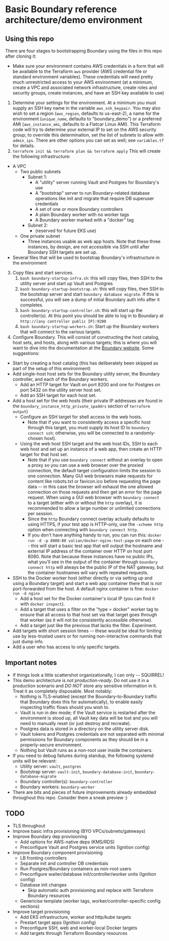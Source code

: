 # Basic Boundary reference architecture/demo environment

## Using this repo

There are four  stages to bootstrapping Boundary using the files in this repo after cloning it:

* Make sure your environment contains AWS credentials in a form that will be available to the Terraform `aws` provider (AWS credential file or standard environment variables).  These credentials will need pretty much unrestricted access to your AWS environment (at a minimum, create a VPC and associated network infrastructure, create roles and security groups, create instances, and have an SSH key available to use)

1. Determine your settings for the environment.  At a minimum you must supply an SSH key name in the variable `aws_ssh_keypair`.  You may also wish to set a region (`aws_region`, defaults to us-east-2), a name for the environment (`unique_name`, defaults to "boundary_demo") or a preferred AMI (`aws_instance_ami`, defaults to a Flatcar Linux AMI).  This Terraform code will try to determine your external IP to set on the AWS security group; to override this determination, set the list of subnets to allow with `admin_ips`.  There are other options you can set as well; see `variables.tf` for details.
2. `terraform init && terraform plan && terraform apply`
This will create the following infrastructure:
* A VPC
  * Two public subnets
    * Subnet 1:
      * A "utility" server running Vault and Postgres for Boundary's use
      * A "bootstrap" server to run Boundary-related database operations like init and migrate that require DB superuser credentials
      * A set of one or more Boundary controllers
      * A plain Boundary worker with no worker tags
      * A Boundary worker marked with a "docker" tag
    * Subnet 2:
      * (reserved for future EKS use)
  * One private subnet
    * Three instances usable as web app hosts.
Note that these three instances, by design, are not accessible via SSH until after Boundary SSH targets are set up.
* Several files that will be used to bootstrap Boundary's infrastructure in the environment
3. Copy files and start services.
   1. `bash boundary-startup-infra.sh`: this will copy files, then SSH to the utility server and start up Vault and Postgres
   2. `bash boundary-startup-bootstrap.sh`: this will copy files, then SSH to the bootstrap server and start `boundary database migrate`.  If this is successful, you will see a dump of initial Boundary auth info after it completes.
   3. `bash boundary-startup-controller.sh`: this will start up the controller(s).  At this point you should be able to log in to Boundary at `http://[any controller public IP]:9200`
   4. `bash boundary-startup-workers.sh`: Start up the Boundary workers that will connect to the various targets.
3. Configure Boundary.  This will consist of constructing the host catalog, host sets, and hosts, along with various targets; this is where you will want to dive into the documentation at the [Boundary website](https://boundaryproject.io/).  Some suggestions:

* Start by creating a host catalog (this has deliberately been skipped as part of the setup of this environment)
* Add single-host host sets for the Boundary utility server, the Boundary controller, and each of the Boundary workers.
  * Add an HTTP target for Vault on port 8200 and one for Postgres on port 5432 on the utility server host set.
  * Add an SSH target for each host set. 
* Add a host set for the web hosts (their private IP addresses are found in the `boundary_instance_http_private_ipaddrs` section of `terraform output`)
  * Configure an SSH target for shell access to the web hosts.
    * Note that if you want to consistently access a specific host through this target, you must supply its host ID to `boundary connect ssh`; otherwise, you will be connected to a randomly-chosen host).
  * Using the web host SSH target and the web host IDs, SSH to each web host and set up an instance of a web app, then create an HTTP target for that host set.
    * Note that if you use `boundary connect` without an overlay to open a proxy so you can use a web browser over the proxied connection, the default target configuration limits the session to one connection.  Many GUI web browsers make requests for content like robots.txt or favicon.ico before requesting the page data -- in this case the browser will exhaust the one allowed connection on those requests and then get an error for the page request.  When using a GUI web browser with `boundary connect` to a target (either with or without the `http` overlay), it is recommended to allow a large number or unlimited connections per session.
    * Since the `http` Boundary connect overlay actually defaults to using HTTPS, if your test app is HTTP-only, use the `-scheme http` option when connecting with `boundary connect http`.
    * If you don't have anything handy to run, you can run this: `docker run -d -p 8080:80 valian/docker-nginx-test-page` on each one -- this will start a basic test app that will output the hostname and external IP address of the container over HTTP on host port 8080.  Note that because these instances have no public IPs, what you'll see in the output of the container through `boundary connect http` will always be the public IP of the NAT gateway, but the container hostnames will vary with repeated requests.  
* SSH to the Docker worker host (either directly or via setting up and using a Boundary target) and start a web app container there that is *not* port-forwarded from the host.  A default nginx container is fine: `docker run -d nginx`
  * Add a host set for the Docker container's local IP (you can find it with `docker inspect`).
  * Add a target that uses a filter on the "type = docker" worker tag to ensure that all access to that host set via that target goes through that worker (as it will not be consistently accessible otherwise).
  * Add a target just like the previous that lacks the filter.  Experiment.
* Add targets with short session times -- these would be ideal for limiting use by less-trusted users or for running non-interactive commands that just dump info.
* Add a user who has access to only specific targets.

## Important notes

* If things look a little scattershot organizationally, I can only -- SQUIRREL!
* This demo architecture is *not production-ready*.  Do not use it in a production scenario and *DO NOT* store any sensitive information in it.  Treat it as completely disposable.  Most notably:
  * Nothing is TLS-enabled (except the Boundary-to-Boundary traffic that Boundary does this for automatically), to enable easily inspecting traffic flows should you wish to.
  * Vault is run in dev mode; if the Vault service is restarted after the environment is stood up, all Vault key data will be lost and you will need to manually reset (or just destroy and recreate).
  * Postgres data is stored in a directory on the utility server disk.
  * Vault tokens and Postgres credentials are not separated with minimal permissions for Boundary components as they should be in a properly-secure environment.
  * Nothing but Vault runs as a non-root user inside the containers.
* If you need to debug failures during standup, the following systemd units will be relevant:
  * Utility server: `vault`, `postgres`
  * Bootstrap server: `vault-init`, `boundary-database-init`, `boundary-database-migrate`
  * Boundary controller(s): `boundary-controller`
  * Boundary workers: `boundary-worker`
* There are bits and pieces of future improvements already embedded throughout this repo.  Consider them a sneak preview :)

## TODO

* TLS throughout
* Improve basic infra provisioning (BYO VPCs/subnets/gateways)
* Improve Boundary dep provisioning
  * Add options for AWS-native deps (KMS/RDS)
  * Preconfigure Vault and Postgres service units (Ignition config)
* Improve Boundary component provisioning
  * LB fronting controllers
  * Separate init and controller DB credentials
  * Run Postgres/Boundary containers as non-root users
  * Preconfigure waiter/database init/controller/worker units (Ignition config)
  * Database init changes
    * Skip automatic auth provisioning and replace with Terraform Boundary resources
  * Genericise template (worker tags, worker/controller-specific config sections)
* Improve target provisioning
  * Add EKS infrastructure, worker and http/kube targets
  * Prestart target apps (Ignition config)
  * Preconfigure SSH, web and worker-local Docker targets
  * Add targets through Terraform Boundary resources
